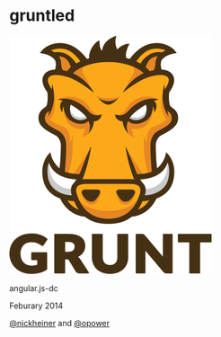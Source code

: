 # gruntled

![grunt logo](images/grunt-logo.png)

angular.js-dc

Feburary 2014

[@nickheiner](https://twitter.com/nickheiner) and [@opower](https://twitter.com/Opower)
